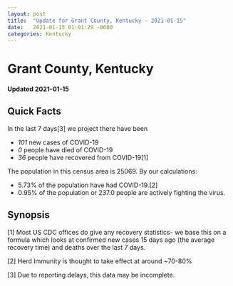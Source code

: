 ```yaml
---
layout: post
title:  "Update for Grant County, Kentucky - 2021-01-15"
date:   2021-01-15 01:01:29 -0600
categories: Kentucky
---
```


# Grant County, Kentucky
#### Updated 2021-01-15

## Quick Facts

In the last 7 days[3] we project there have been
- *101* new cases of COVID-19
- *0* people have died of COVID-19
- *36* people have recovered from COVID-19[1]

The population in this census area is 25069. By our calculations:
- 5.73% of the population have had COVID-19.[2]
- 0.95% of the population or 237.0 people are actively fighting the virus.

## Synopsis




[1] Most US CDC offices do give any recovery statistics- we base this on a formula which looks at confirmed new cases
15 days ago (the average recovery time) and deaths over the last 7 days.

[2] Herd Immunity is thought to take effect at around ~70-80%

[3] Due to reporting delays, this data may be incomplete.
 
    